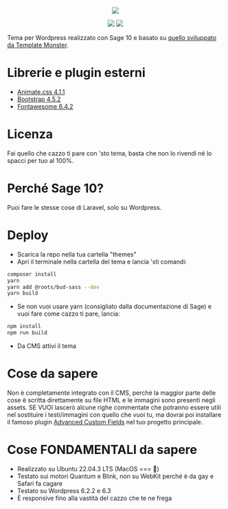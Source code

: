 <div align="center">
    <p>
        <img src="#">
    </p>
    <p>
        <img src="https://img.shields.io/badge/License-GPLv3-red?style=for-the-badge">
        <img src="https://img.shields.io/badge/wordpress-grey?style=for-the-badge&logo=wordpress">
    </p>
</div>
  
Tema per Wordpress realizzato con Sage 10 e basato su <a href="https://wp.ditsolution.net/techpros/">quello sviluppato da Template Monster</a>.

# Librerie e plugin esterni
* <a href="https://animate.style/">Animate.css 4.1.1</a>
* <a href="https://getbootstrap.com/">Bootstrap 4.5.2</a> 
* <a href="https://fontawesome.com/">Fontawesome 6.4.2</a>

# Licenza
Fai quello che cazzo ti pare con 'sto tema, basta che non lo rivendi né lo spacci per tuo al 100%.

# Perché Sage 10?
Puoi fare le stesse cose di Laravel, solo su Wordpress.

# Deploy
* Scarica la repo nella tua cartella "themes"
* Apri il terminale nella cartella del tema e lancia 'sti comandi:
```sh
composer install
yarn
yarn add @roots/bud-sass --dev
yarn build
```

* Se non vuoi usare yarn (consigliato dalla documentazione di Sage) e vuoi fare come cazzo ti pare, lancia:
```sh
npm install
npm run build
```

* Da CMS attivi il tema

# Cose da sapere
Non è completamente integrato con il CMS, perché la maggior parte delle cose è scritta direttamente su file HTML e le immagini sono presenti negli assets. SE VUOI lascerò alcune righe commentate che potranno essere utili nel sostituire i testi/immagini con quello che vuoi tu, ma dovrai poi installare il famoso plugin <a href="https://wordpress.org/plugins/advanced-custom-fields/">Advanced Custom Fields</a> nel tuo progetto principale.

# Cose FONDAMENTALI da sapere
* Realizzato su Ubuntu 22.04.3 LTS (MacOS === 💩)
* Testato sui motori Quantum e Blink, non su WebKit perché è da gay e Safari fa cagare
* Testato su Wordpress 6.2.2 e 6.3
* È responsive fino alla vastità del cazzo che te ne frega